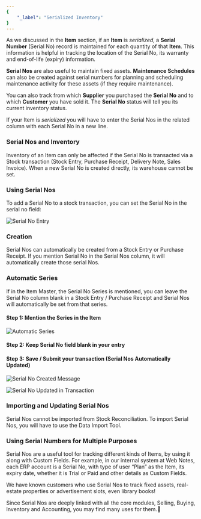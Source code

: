 ```yaml
---
{
	"_label": "Serialized Inventory"
}
---
```

As we discussed in the **Item** section, if an **Item** is *serialized*, a **Serial Number** (Serial No) record is maintained for each quantity of that **Item**. This information is helpful in tracking the location of the Serial No, its warranty and end-of-life (expiry) information.

**Serial Nos** are also useful to maintain fixed assets. **Maintenance Schedules** can also be created against serial numbers for planning and scheduling maintenance activity for these assets (if they require maintenance).

You can also track from which **Supplier** you purchased the **Serial No** and to which **Customer** you have sold it. The **Serial No** status will tell you its current inventory status.

If your Item is *serialized* you will have to enter the Serial Nos in the related column with each Serial No in a new line.

### Serial Nos and Inventory

Inventory of an Item can only be affected if the Serial No is transacted via a Stock transaction (Stock Entry, Purchase Receipt, Delivery Note, Sales Invoice). When a new Serial No is created directly, its warehouse cannot be set.

### Using Serial Nos

To add a Serial No to a stock transaction, you can set the Serial No in the serial no field:

![Serial No Entry](img/serial-no-entry.png)

### Creation

Serial Nos can automatically be created from a Stock Entry or Purchase Receipt. If you mention Serial No in the Serial Nos column, it will automatically create those serial Nos.

### Automatic Series

If in the Item Master, the Serial No Series is mentioned, you can leave the Serial No column blank in a Stock Entry / Purchase Receipt and Serial Nos will automatically be set from that series.

#### Step 1: Mention the Series in the Item

![Automatic Series](img/item-serial-no-series.png)

#### Step 2: Keep Serial No field blank in your entry

#### Step 3: Save / Submit your transaction (Serial Nos Automatically Updated)

![Serial No Created Message](img/serial-no-auto-1.png)

![Serial No Updated in Transaction](img/serial-no-auto-2.png)


### Importing and Updating Serial Nos

Serial Nos cannot be imported from Stock Reconciliation. To import Serial Nos, you will have to use the Data Import Tool.

### Using Serial Numbers for Multiple Purposes

Serial Nos are a useful tool for tracking different kinds of Items, by using it along with Custom Fields. For example, in our internal system at Web Notes, each ERP account is a Serial No, with type of user “Plan” as the Item, its expiry date, whether it is Trial or Paid and other details as Custom Fields.

We have known customers who use Serial Nos to track fixed assets, real-estate properties or advertisement slots, even library books!

Since Serial Nos are deeply linked with all the core modules, Selling, Buying, Inventory and Accounting, you may find many uses for them.